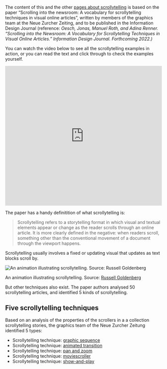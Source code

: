 The content of this and the other <span class='internal-link'>[pages about scrollytelling](tag/scrollytelling)</span> is based on the paper “Scrolling into the newsroom: A vocabulary for scrollytelling techniques in visual online articles”, written by members of the graphics team at the Neue Zurcher Zeiting, and to be published in the Information Design Journal (reference: *Oesch, Jonas, Manuel Roth, and Adina Renner. “Scrolling into the Newsroom: A Vocabulary for Scrollytelling Techniques in Visual Online Articles.” Information Design Journal. Forthcoming 2022.)*

You can watch the video below to see all the scrollytelling examples in action, or you can read the text and click through to check the examples yourself.

<iframe width="100%" height="450" src="https://www.youtube.com/embed/v2LkaxaVH74" title="YouTube video player" frameborder="0" allow="accelerometer; autoplay; clipboard-write; encrypted-media; gyroscope; picture-in-picture; web-share" allowfullscreen></iframe>

The paper has a handy definitition of what scrollytelling is:

> Scrollytelling refers to a storytelling format in which visual and textual elements appear or change as the reader scrolls through an online article. It is more clearly defined in the negative: when readers scroll, something other than the conventional movement of a document through the viewport happens.
> 

Scrollytelling usually involves a fixed or updating visual that updates as text blocks scroll by.

![An animation illustrating scrollytelling. Source: [Russell Goldenberg](https://github.com/russellgoldenberg/scrollama)](Scrollytelling%200ae4533947224ed3b08305e4c650ce0d/scrollytelling.gif)

An animation illustrating scrollytelling. Source: [Russell Goldenberg](https://github.com/russellgoldenberg/scrollama)

But other techniques also exist. The paper authors analysed 50 scrollytelling articles, and identified 5 kinds of scrollytelling.

## Five scrollytelling techniques

Based on an analysis of the properties of the scrollers in a a collection scrollytelling stories, the graphics team of the Neue Zurcher Zeitung identified 5 types:

- Scrollytelling technique: <span class='internal-link'>[graphic sequence](scrollytelling-graphic-sequence)</span>
- Scrollytelling technique: <span class='internal-link'>[animated transition](scrollytelling-animated-transition)</span>
- Scrollytelling technique: <span class='internal-link'>[pan and zoom](scrollytelling-pan-and-zoom)</span>
- Scrollytelling technique: <span class='internal-link'>[moviescroller](scrollytelling-moviescroller)</span>
- Scrollytelling technique: <span class='internal-link'>[show-and-play](scrollytelling-showandplay)</span>